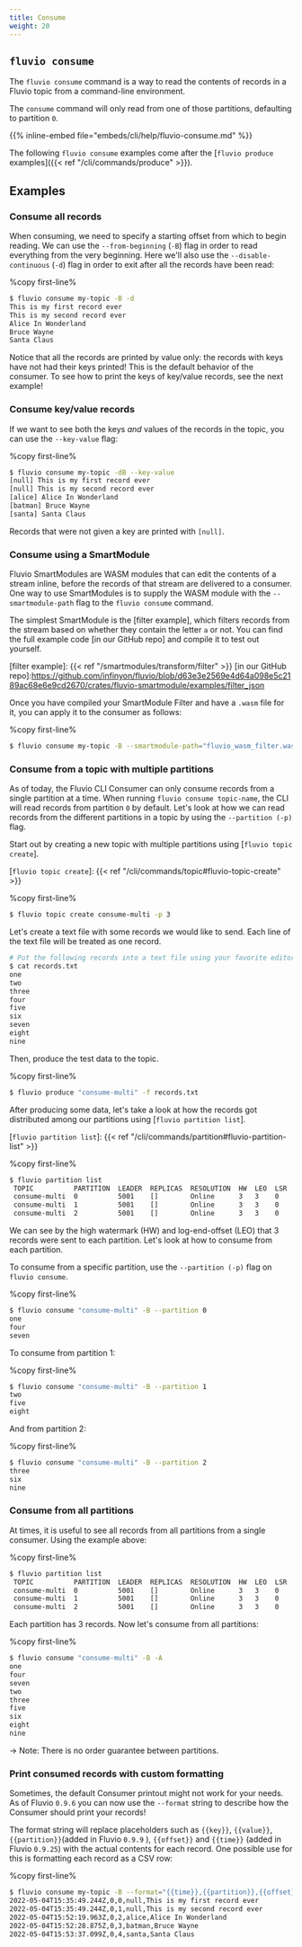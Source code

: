 ```yaml
---
title: Consume
weight: 20
---
```


## `fluvio consume`
The `fluvio consume` command is a way to read the contents of records in a Fluvio topic
from a command-line environment.

The `consume` command will only read from one of those partitions, defaulting to partition `0`.

{{% inline-embed file="embeds/cli/help/fluvio-consume.md" %}}

The following `fluvio consume` examples come after the [`fluvio produce` examples]({{< ref "/cli/commands/produce" >}}).

## Examples
### Consume all records

When consuming, we need to specify a starting offset from which to begin reading.
We can use the `--from-beginning` (`-B`) flag in order to read everything from the very
beginning. Here we'll also use the `--disable-continuous` (`-d`) flag in order to exit
after all the records have been read:

%copy first-line%
```bash
$ fluvio consume my-topic -B -d
This is my first record ever
This is my second record ever
Alice In Wonderland
Bruce Wayne
Santa Claus
```

Notice that all the records are printed by value only: the records with keys have not
had their keys printed! This is the default behavior of the consumer. To see how to print
the keys of key/value records, see the next example!

### Consume key/value records

If we want to see both the keys _and_ values of the records in the topic, you can use
the `--key-value` flag:

%copy first-line%
```bash
$ fluvio consume my-topic -dB --key-value
[null] This is my first record ever
[null] This is my second record ever
[alice] Alice In Wonderland
[batman] Bruce Wayne
[santa] Santa Claus
```

Records that were not given a key are printed with `[null]`.

### Consume using a SmartModule

Fluvio SmartModules are WASM modules that can edit the contents of a stream
inline, before the records of that stream are delivered to a consumer. One way to use
SmartModules is to supply the WASM module with the `--smartmodule-path` flag to
the `fluvio consume` command.

The simplest SmartModule is the [filter example], which
filters records from the stream based on whether they contain the letter `a`
or not. You can find the full example code [in our GitHub repo] and compile
it to test out yourself.

[filter example]: {{< ref "/smartmodules/transform/filter" >}}
[in our GitHub repo]:https://github.com/infinyon/fluvio/blob/d63e3e2569e4d64a098e5c2189ac68e6e9cd2670/crates/fluvio-smartmodule/examples/filter_json

Once you have compiled your SmartModule Filter and have a `.wasm` file for it, you
can apply it to the consumer as follows:

%copy first-line%
```bash
$ fluvio consume my-topic -B --smartmodule-path="fluvio_wasm_filter.wasm"
```

### Consume from a topic with multiple partitions

As of today, the Fluvio CLI Consumer can only consume records from a single
partition at a time. When running `fluvio consume topic-name`, the CLI will
read records from partition `0` by default. Let's look at how we can read
records from the different partitions in a topic by using the `--partition (-p)` flag.

Start out by creating a new topic with multiple partitions using [`fluvio topic create`].

[`fluvio topic create`]: {{< ref "/cli/commands/topic#fluvio-topic-create" >}}

%copy first-line%
```bash
$ fluvio topic create consume-multi -p 3
```

Let's create a text file with some records we would like to send. Each line of the
text file will be treated as one record.

```bash
# Put the following records into a text file using your favorite editor
$ cat records.txt
one
two
three
four
five
six
seven
eight
nine
```

Then, produce the test data to the topic.

%copy first-line%
```bash
$ fluvio produce "consume-multi" -f records.txt
```

After producing some data, let's take a look at how the records got distributed
among our partitions using [`fluvio partition list`].

[`fluvio partition list`]: {{< ref "/cli/commands/partition#fluvio-partition-list" >}}

%copy first-line%
```bash
$ fluvio partition list
 TOPIC          PARTITION  LEADER  REPLICAS  RESOLUTION  HW  LEO  LSR  FOLLOWER OFFSETS
 consume-multi  0          5001    []        Online      3   3    0    []
 consume-multi  1          5001    []        Online      3   3    0    []
 consume-multi  2          5001    []        Online      3   3    0    []
```

We can see by the high watermark (HW) and log-end-offset (LEO) that 3 records were
sent to each partition. Let's look at how to consume from each partition.

To consume from a specific partition, use the `--partition (-p)` flag on `fluvio consume`.

%copy first-line%
```bash
$ fluvio consume "consume-multi" -B --partition 0
one
four
seven
```

To consume from partition 1:

%copy first-line%
```bash
$ fluvio consume "consume-multi" -B --partition 1
two
five
eight
```

And from partition 2:

%copy first-line%
```bash
$ fluvio consume "consume-multi" -B --partition 2
three
six
nine
```

### Consume from all partitions

At times, it is useful to see all records from all partitions from a single consumer. 
Using the example above:

%copy first-line%
```bash
$ fluvio partition list
 TOPIC          PARTITION  LEADER  REPLICAS  RESOLUTION  HW  LEO  LSR  FOLLOWER OFFSETS
 consume-multi  0          5001    []        Online      3   3    0    []
 consume-multi  1          5001    []        Online      3   3    0    []
 consume-multi  2          5001    []        Online      3   3    0    []
```

Each partition has 3 records. Now let's consume from all partitions:

%copy first-line%
```bash
$ fluvio consume "consume-multi" -B -A           
one
four
seven
two
three
five
six
eight
nine
```

-> Note: There is no order guarantee between partitions.


### Print consumed records with custom formatting

Sometimes, the default Consumer printout might not work for your needs. As of Fluvio `0.9.6`
you can now use the `--format` string to describe how the Consumer should print your records!

The format string will replace placeholders such as `{{key}}`, `{{value}}`, `{{partition}}`(added in Fluvio `0.9.9` ), `{{offset}}` and `{{time}}` (added in Fluvio `0.9.25`)
with the actual contents for each record. One possible use for this is formatting each record
as a CSV row:

%copy first-line%
```bash
$ fluvio consume my-topic -B --format="{{time}},{{partition}},{{offset}},{{key}},{{value}}"
2022-05-04T15:35:49.244Z,0,0,null,This is my first record ever
2022-05-04T15:35:49.244Z,0,1,null,This is my second record ever
2022-05-04T15:52:19.963Z,0,2,alice,Alice In Wonderland
2022-05-04T15:52:28.875Z,0,3,batman,Bruce Wayne
2022-05-04T15:53:37.099Z,0,4,santa,Santa Claus
```
